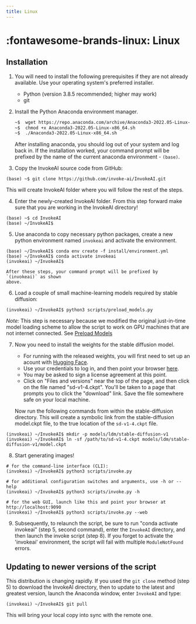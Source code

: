 ```yaml
---
title: Linux
---
```


# :fontawesome-brands-linux: Linux

## Installation

1. You will need to install the following prerequisites if they are not already
   available. Use your operating system's preferred installer.

    - Python (version 3.8.5 recommended; higher may work)
    - git

2. Install the Python Anaconda environment manager.

    ```bash
    ~$  wget https://repo.anaconda.com/archive/Anaconda3-2022.05-Linux-x86_64.sh
    ~$  chmod +x Anaconda3-2022.05-Linux-x86_64.sh
    ~$  ./Anaconda3-2022.05-Linux-x86_64.sh
    ```

    After installing anaconda, you should log out of your system and log back in. If
    the installation worked, your command prompt will be prefixed by the name of the
    current anaconda environment - `(base)`.

3. Copy the InvokeAI source code from GitHub:

```
(base) ~$ git clone https://github.com/invoke-ai/InvokeAI.git
```

This will create InvokeAI folder where you will follow the rest of the steps.

4. Enter the newly-created InvokeAI folder. From this step forward make sure that you are working in the InvokeAI directory!

```
(base) ~$ cd InvokeAI
(base) ~/InvokeAI$
```

5. Use anaconda to copy necessary python packages, create a new python
   environment named `invokeai` and activate the environment.


```
(base) ~/InvokeAI$ conda env create -f install/environment.yml
(base) ~/InvokeAI$ conda activate invokeai
(invokeai) ~/InvokeAI$
```

    After these steps, your command prompt will be prefixed by `(invokeai)` as shown
    above.

6. Load a couple of small machine-learning models required by stable diffusion:


```
(invokeai) ~/InvokeAI$ python3 scripts/preload_models.py
```

*Note:* This step is necessary because we modified the original just-in-time
model loading scheme to allow the script to work on GPU machines that are not
internet connected. See [Preload Models](../features/OTHER.md#preload-models)

7. Now you need to install the weights for the stable diffusion model.

      - For running with the released weights, you will first need to set up an acount
        with [Hugging Face](https://huggingface.co).
      - Use your credentials to log in, and then point your browser [here](https://huggingface.co/CompVis/stable-diffusion-v-1-4-original).
      - You may be asked to sign a license agreement at this point.
      - Click on "Files and versions" near the top of the page, and then click on the
        file named "sd-v1-4.ckpt". You'll be taken to a page that prompts you to click
        the "download" link. Save the file somewhere safe on your local machine.

      Now run the following commands from within the stable-diffusion directory.
      This will create a symbolic link from the stable-diffusion model.ckpt file, to
      the true location of the `sd-v1-4.ckpt` file.


```
(invokeai) ~/InvokeAI$ mkdir -p models/ldm/stable-diffusion-v1
(invokeai) ~/InvokeAI$ ln -sf /path/to/sd-v1-4.ckpt models/ldm/stable-diffusion-v1/model.ckpt
```

8. Start generating images!

```
# for the command-line interface (CLI):
(invokeai) ~/InvokeAI$ python3 scripts/invoke.py

# for additional configuration switches and arguments, use -h or --help
(invokeai) ~/InvokeAI$ python3 scripts/invoke.py -h

# for the web GUI, launch like this and point your browser at http://localhost:9090
(invokeai) ~/InvokeAI$ python3 scripts/invoke.py --web

```

9. Subsequently, to relaunch the script, be sure to run "conda
activate invokeai" (step 5, second command), enter the `InvokeAI`
directory, and then launch the invoke script (step 8). If you forget
to activate the 'invokeai' environment, the script will fail with
multiple `ModuleNotFound` errors.

## Updating to newer versions of the script


This distribution is changing rapidly. If you used the `git clone` method (step 5) to download the InvokeAI directory, then to update to the latest and greatest version, launch the Anaconda window, enter `InvokeAI` and type:

```
(invokeai) ~/InvokeAI$ git pull
```

This will bring your local copy into sync with the remote one.
